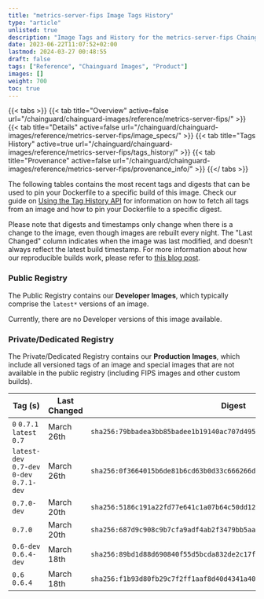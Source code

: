 ```yaml
---
title: "metrics-server-fips Image Tags History"
type: "article"
unlisted: true
description: "Image Tags and History for the metrics-server-fips Chainguard Image"
date: 2023-06-22T11:07:52+02:00
lastmod: 2024-03-27 00:48:55
draft: false
tags: ["Reference", "Chainguard Images", "Product"]
images: []
weight: 700
toc: true
---
```


{{< tabs >}}
{{< tab title="Overview" active=false url="/chainguard/chainguard-images/reference/metrics-server-fips/" >}}
{{< tab title="Details" active=false url="/chainguard/chainguard-images/reference/metrics-server-fips/image_specs/" >}}
{{< tab title="Tags History" active=true url="/chainguard/chainguard-images/reference/metrics-server-fips/tags_history/" >}}
{{< tab title="Provenance" active=false url="/chainguard/chainguard-images/reference/metrics-server-fips/provenance_info/" >}}
{{</ tabs >}}

The following tables contains the most recent tags and digests that can be used to pin your Dockerfile to a specific build of this image. Check our guide on [Using the Tag History API](/chainguard/chainguard-images/using-the-tag-history-api/) for information on how to fetch all tags from an image and how to pin your Dockerfile to a specific digest.

Please note that digests and timestamps only change when there is a change to the image, even though images are rebuilt every night. The "Last Changed" column indicates when the image was last modified, and doesn't always reflect the latest build timestamp. For more information about how our reproducible builds work, please refer to [this blog post](https://www.chainguard.dev/unchained/reproducing-chainguards-reproducible-image-builds).

### Public Registry
The Public Registry contains our **Developer Images**, which typically comprise the `latest*` versions of an image.

Currently, there are no Developer versions of this image available.

### Private/Dedicated Registry
The Private/Dedicated Registry contains our **Production Images**, which include all versioned tags of an image and special images that are not available in the public registry (including FIPS images and other custom builds).

| Tag (s)                                     | Last Changed | Digest                                                                    |
|---------------------------------------------|--------------|---------------------------------------------------------------------------|
|  `0` `0.7.1` `latest` `0.7`                 | March 26th   | `sha256:79bbadea3bb85badee1b19140ac707d495f2afd8b29cff66691e4aacb28924b5` |
|  `latest-dev` `0.7-dev` `0-dev` `0.7.1-dev` | March 26th   | `sha256:0f3664015b6de81b6cd63b0d33c666266d254827a3e1feda896c440d6ba194a3` |
|  `0.7.0-dev`                                | March 20th   | `sha256:5186c191a22fd77e641c1a07b64c50dd12773bc2449fd46d997c6f6658c9bc6c` |
|  `0.7.0`                                    | March 20th   | `sha256:687d9c908c9b7cfa9adf4ab2f3479bb5aa3d7b517bc650922cba09e277e3edea` |
|  `0.6-dev` `0.6.4-dev`                      | March 18th   | `sha256:89bd1d88d690840f55d5bcda832de2c17fbbee18a3b6f043b74504e14230de25` |
|  `0.6` `0.6.4`                              | March 18th   | `sha256:f1b93d80fb29c7f2ff1aaf8d40d4341a40b9e90158a8179da82d1b135079098d` |

